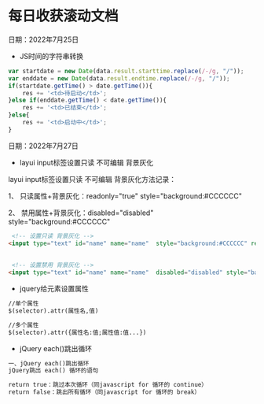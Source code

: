# 每日收获滚动文档

日期：2022年7月25日

- JS时间的字符串转换

```javascript
var startdate = new Date(data.result.starttime.replace(/-/g, "/"));
var enddate = new Date(data.result.endtime.replace(/-/g, "/"));
if(startdate.getTime() > date.getTime()){
    res += '<td>待启动</td>';
}else if(enddate.getTime() < date.getTime()){
    res += '<td>已结束</td>';
}else{
    res += '<td>启动中</td>';
}
```

日期：2022年7月27日

- layui input标签设置只读 不可编辑 背景灰化

layui  input标签设置只读 不可编辑 背景灰化方法记录：

1、 只读属性+背景灰化：readonly="true" style="background:#CCCCCC"

2、 禁用属性+背景灰化：disabled="disabled" style="background:#CCCCCC"

```html
 <!-- 设置只读 背景灰化 -->
<input type="text" id="name" name="name"  style="background:#CCCCCC" readonly="true" placeholder="请输入设备名称" value="ceshi" class="layui-input">
                                  
 
 <!-- 设置禁用 背景灰化 -->
<input type="text" id="name" name="name"  disabled="disabled" style="background:#CCCCCC" placeholder="请输入设备名称" value="ceshi" class="layui-input">
```

- jquery给元素设置属性

```html
//单个属性
$(selector).attr(属性名,值)

//多个属性
$(selector).attr({属性名:值;属性值:值...})
```

- jQuery each()跳出循环

```txt
一、jQuery each()跳出循环
jQuery跳出 each() 循环的语句

return true：跳过本次循环（同javascript for 循环的 continue）
return false：跳出所有循环（同javascript for 循环的 break）
```


